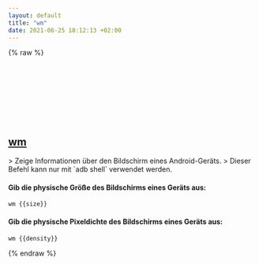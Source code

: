 ```yaml
---
layout: default
title: "wm"
date: 2021-06-25 18:12:13 +02:00
---
```

{% raw %}
<h2 id="wm">
  <a href="/de/android/wm.html">wm</a> <a href="#wm"><svg class="icon">
    <use href="/assets/images/unicode_sprite.svg#link" />
  </svg></a>
</h2>
> Zeige Informationen über den Bildschirm eines Android-Geräts.
> Dieser Befehl kann nur mit `adb shell` verwendet werden.

#### Gib die physische Größe des Bildschirms eines Geräts aus:
```shell
wm {{size}}
```
#### Gib die physische Pixeldichte des Bildschirms eines Geräts aus:
```shell
wm {{density}}
```
{% endraw %}